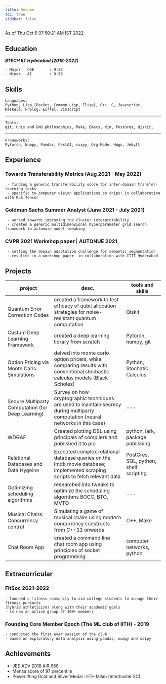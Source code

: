 ```yaml
---
title: Résumé
toc: true
sidebar: false
---
```


As of Thu Oct  6 07:50:21 AM IST 2022:  

## Education 

***BTECH IIT Hyderabad (2018-2022)***

	- Major : CSE       : 9.26
 	- Minor : AI        : 9.50

## Skills
	
	Languages:
	Python, Lisp (Racket, Common Lisp, Elisp), C++, C, Javascript, Haskell, Prolog, Eiffel, Vimscript
---
	Tools:
	git, Unix and GNU philosophies, Make, Emacs, Vim, PostGres, Qiskit, 

--- 
	Frameworks:
	Pytorch, Numpy, Pandas, FastAI, cvxpy, Org-Mode, Hugo, Jekyll

## Experience 

### Towards Transferability Metrics (Aug 2021 - May 2022)

	 - finding a generic transferability score for inter-domain transfer-learning tasks
	 - specific to computer vision applications on chips: in collaboration with KLA Tencor

### Goldman Sachs Summer Analyst (June 2021 - July 2021)

	 - worked towards improving the cluster interpretability
	 - created a generic multidimensional hyperparameter grid search framework to automate model tweaking

### CVPR 2021 Workshop paper | AUTONUE 2021 
	
	 - setting the domain adaptation challenge for semantic segmentation 
	 - resulted in a workshop paper: in collaboration with IIIT Hyderabad

## Projects

|project| desc.|tools and skills|
|---|---|---|
|Quantum Error Correction Codes|created a framework to test efficacy of qubit allocation strategies for noise-resistant quantum computation|Qiskit|	
|Custum Deep Learning Framework|created a deep learning library from scratch|Pytorch, numpy, git|
|Option Pricing via Monte Carlo Simulations|delved into monte carlo option pricers, while comparing results with conventional stochastic calculus models (Black Scholes)| Python, Stochatic Calculus|
|Secure Multiparty Computation (for Deep Learning)|Survey on how cryptographic techniques are used to maintain secrecy during multiparty computation (neural networks in this case)|---|
|WDGAF|Created plotting DSL using principals of compilers and published it to pip |python, lark, package publishing|
|Relational Databases and Data Hygeine|Executed complex relational database queries on the imdb movie database; implemented scraping scripts to fetch relevant data|PostGres, SQL, python, shell scripting|
|Optimizing scheduling algorithms|researched into tweaks to optimize the scheduling algorithms BOCC, BTO, MVTO|---|
|Musical Chairs: Concurrency control|Simulating a game of musical chairs using modern concurrency constructs from C++11 onwards|C++, Make|
|Chat Room App|created a command line chat room app using principles of socket programming |computer networks, python|

## Extracurricular

### FitSoc 2021-2022

	- founded a fitness community to aid college students to manage their fitness pursuits 
	(hybrid athleticism) along with their academic goals
	- is now an active group of 100+ members

### Founding Core Member Epoch (The ML club of IITH) - 2019

	- conducted the first ever session of the club
	- based on exploratory data analysis using pandas, numpy and scipy

## Achievements

 - JEE ADV 2018 AIR 658
 - Mensa score of 97 percentile
 - Powerlifting Gold and Silver Medal : IITH Milan (Interhostel GC)
